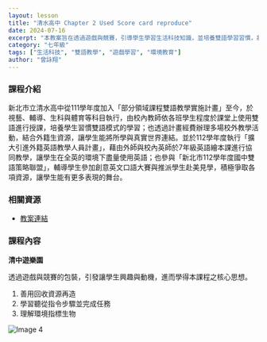 ```yaml
---
layout: lesson
title: "清水高中 Chapter 2 Used Score card reproduce"
date: 2024-07-16
excerpt: "本教案旨在透過遊戲與競賽，引導學生學習生活科技知識，並培養雙語學習習慣，將所學與真實世界連結。"
category: "七年級"
tags: ["生活科技", "雙語教學", "遊戲學習", "環境教育"]
author: "曾詠翔"
---
```


### 課程介紹

新北市立清水高中從111學年度加入「部分領域課程雙語教學實施計畫」至今，於視藝、輔導、生科與體育等科目執行，由校內教師依各班學生程度於課堂上使用雙語進行授課，培養學生習慣雙語模式的學習；也透過計畫經費辦理多場校外教學活動，結合外籍生資源，讓學生能將所學與真實世界連結。並於112學年度執行「擴大引進外籍英語教學人員計畫」，藉由外師與校內英師於7年級英語繪本課進行協同教學，讓學生在全英的環境下盡量使用英語；也參與「新北市112學年度國中雙語策略聯盟」，輔導學生參加創意英文口語大賽與推派學生赴美見學，積極爭取各項資源，讓學生能有更多表現的舞台。

### 相關資源

* [教案連結](https://drive.google.com/file/d/1gWolNXcFyr0PwWJyiugP7GGJ9riEtDYW/view?usp=sharing)

### 課程內容

**清中遊樂園**

透過遊戲與競賽的包裝，引發讓學生興趣與動機，進而學得本課程之核心思想。

1.  善用回收資源再造
2.  學習聽從指令步驟並完成任務
3.  理解環境指標生物

<div style="margin-bottom: 10px;">
    <img src="https://lh4.googleusercontent.com/qk362cOL8FTH-7Gsz6WL0quAa-4Q14r51G8bbmFid2QDoo4lFKP0sInlq6u-_f-bbMDBNCoFiovPA8ULxLokC0-AUqTHiH8aN-uFa2vvL4v6VguWqgwjd_hVfNs7nWsFbPv-VtzqncUV8uMg5TJ72aR8mlzwUsoY-C0LUQxGfr4FyStuM_aq4w=w1280" alt="Image 4" style="max-width: 100%;">
</div>


